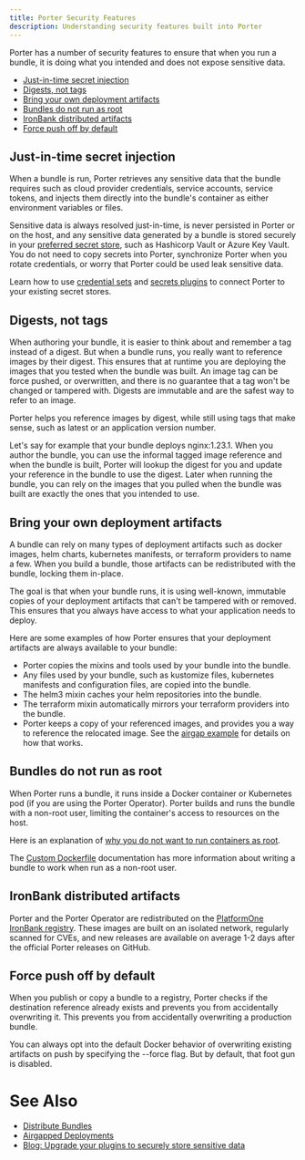 ```yaml
---
title: Porter Security Features
description: Understanding security features built into Porter
---
```


Porter has a number of security features to ensure that when you run a bundle, it is doing what you intended and does not expose sensitive data.

* [Just-in-time secret injection](#just-in-time-secret-injection)
* [Digests, not tags](#digests-not-tags)
* [Bring your own deployment artifacts](#bring-your-own-deployment-artifacts)
* [Bundles do not run as root](#bundles-do-not-run-as-root)
* [IronBank distributed artifacts](#ironbank-distributed-artifacts)
* [Force push off by default](#force-push-off-by-default)

## Just-in-time secret injection

When a bundle is run, Porter retrieves any sensitive data that the bundle requires such as cloud provider credentials, service accounts, service tokens, and injects them directly into the bundle's container as either environment variables or files.

Sensitive data is always resolved just-in-time, is never persisted in Porter or on the host, and any sensitive data generated by a bundle is stored securely in your [preferred secret store](/plugins/types/#secrets), such as Hashicorp Vault or Azure Key Vault.
You do not need to copy secrets into Porter, synchronize Porter when you rotate credentials, or worry that Porter could be used leak sensitive data.

Learn how to use [credential sets] and [secrets plugins] to connect Porter to your existing secret stores.

## Digests, not tags

When authoring your bundle, it is easier to think about and remember a tag instead of a digest.
But when a bundle runs, you really want to reference images by their digest.
This ensures that at runtime you are deploying the images that you tested when the bundle was built.
An image tag can be force pushed, or overwritten, and there is no guarantee that a tag won't be changed or tampered with.
Digests are immutable and are the safest way to refer to an image.

Porter helps you reference images by digest, while still using tags that make sense, such as latest or an application version number.

Let's say for example that your bundle deploys nginx:1.23.1.
When you author the bundle, you can use the informal tagged image reference and when the bundle is built, Porter will lookup the digest for you and update your reference in the bundle to use the digest.
Later when running the bundle, you can rely on the images that you pulled when the bundle was built are exactly the ones that you intended to use.

## Bring your own deployment artifacts

A bundle can rely on many types of deployment artifacts such as docker images, helm charts, kubernetes manifests, or terraform providers to name a few.
When you build a bundle, those artifacts can be redistributed with the bundle, locking them in-place.

The goal is that when your bundle runs, it is using well-known, immutable copies of your deployment artifacts that can't be tampered with or removed.
This ensures that you always have access to what your application needs to deploy.

Here are some examples of how Porter ensures that your deployment artifacts are always available to your bundle:

* Porter copies the mixins and tools used by your bundle into the bundle.
* Any files used by your bundle, such as kustomize files, kubernetes manifests and configuration files, are copied into the bundle.
* The helm3 mixin caches your helm repositories into the bundle.
* The terraform mixin automatically mirrors your terraform providers into the bundle.
* Porter keeps a copy of your referenced images, and provides you a way to reference the relocated image. See the [airgap example](/examples/airgap/) for details on how that works.

## Bundles do not run as root

When Porter runs a bundle, it runs inside a Docker container or Kubernetes pod (if you are using the Porter Operator).
Porter builds and runs the bundle with a non-root user, limiting the container's access to resources on the host.

Here is an explanation of [why you do not want to run containers as root](https://medium.com/@mccode/processes-in-containers-should-not-run-as-root-2feae3f0df3b).

The [Custom Dockerfile](/bundle/custom-dockerfile/) documentation has more information about writing a bundle to work when run as a non-root user.

## IronBank distributed artifacts

Porter and the Porter Operator are redistributed on the [PlatformOne IronBank registry](https://p1.dso.mil/products/iron-bank).
These images are built on an isolated network, regularly scanned for CVEs, and new releases are available on average 1-2 days after the official Porter releases on GitHub.

## Force push off by default

When you publish or copy a bundle to a registry, Porter checks if the destination reference already exists and prevents you from accidentally overwriting it.
This prevents you from accidentally overwriting a production bundle.

You can always opt into the default Docker behavior of overwriting existing artifacts on push by specifying the \--force flag.
But by default, that foot gun is disabled.

# See Also

* [Distribute Bundles](/distribute-bundles/)
* [Airgapped Deployments](/administrators/airgap/)
* [Blog: Upgrade your plugins to securely store sensitive data](/blog/persist-sensitive-data-safely/)

[credential sets]: /credentials/#credential-sets
[secrets plugins]: /plugins/types/#secrets
